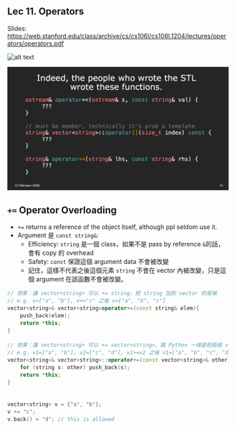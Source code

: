 

## Lec 11. Operators
Slides: https://web.stanford.edu/class/archive/cs/cs106l/cs106l.1204/lectures/operators/operators.pdf

![alt text](images/lec11-operators-overload.png)

![alt text](images/lec11-stl.png)

## `+=` Operator Overloading
- `+=` returns a reference of the object itself, although ppl seldom use it.
- Argument 是 `const string&`:
    - Efficiency: `string` 是一個 class，如果不是 pass by reference `&`的話，會有 copy 的 overhead
    - Safety: `const` 保證這個 argument data 不會被改變
    - 記住，這樣不代表之後這個元素 `string` 不會在 vector 內被改變，只是這個 argument 在該函數不會被改變。

```cpp
// 效果：讓 vector<string> 可以 += string，把 string 加到 vector 的尾端
// e.g. v=["a", "b"], v+="c" 之後 v=["a", "b", "c"]
vector<string>& vector<string>operator+=(const string& elem){
    push_back(elem);
    return *this;
}

// 效果：讓 vector<string> 可以 += vector<string>，跟 Python 一樣是把兩個 vector 合併
// e.g. v1=["a", "b"], v2=["c", "d"], v1+=v2 之後 v1=["a", "b", "c", "d"]
vector<string>& vector<string>::operator+=(const vector<string>& other){
    for (string s: other) push_back(s);
    return *this;
}


vector<string> v = {"a", "b"};
v += "c";
v.back() = "d"; // this is allowed

```